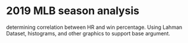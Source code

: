 #  2019 MLB season analysis
 determining correlation between HR and win percentage. Using Lahman Dataset, histograms, and other graphics to support base argument. 

